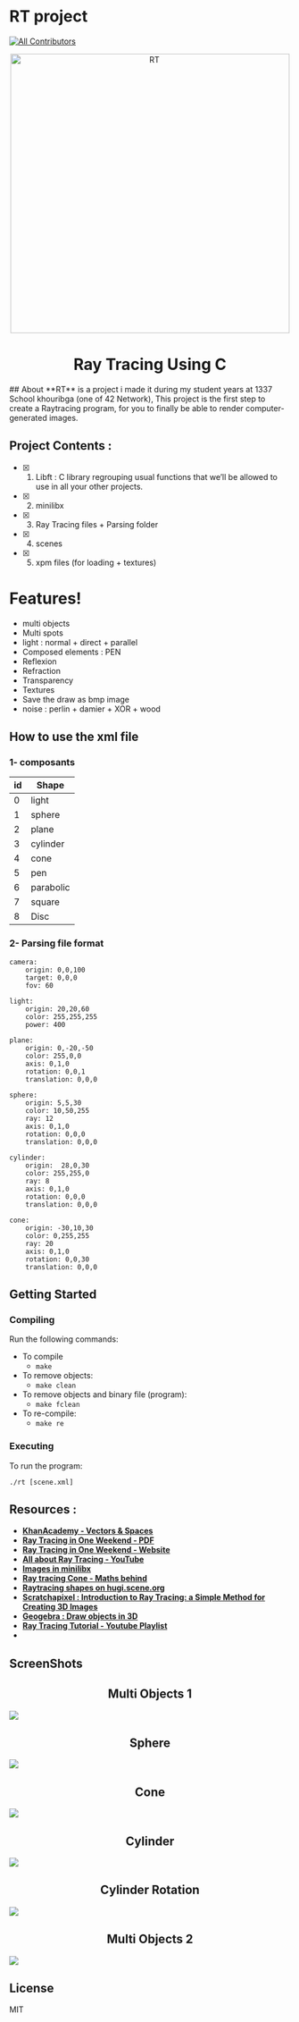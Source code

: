 # RT project


[![All Contributors](https://img.shields.io/badge/all_contributors-4-blue.svg?style=flat-square)](#contributors-)


<p align="center">
  <a href="https://en.wikipedia.org/wiki/Ray_tracing_(graphics)">
    <img alt="RT" src="https://www.numerama.com/content/uploads/2018/08/ballsrender.jpg" width="500" />
  </a>
</p>
<h1 align="center">
  Ray Tracing Using C
</h1>
## About
**RT** is a project i made it during my student years at 1337 School khouribga (one of 42 Network), This project is the first step to create a Raytracing program, for you to finally be able to render computer-generated images.

## Project Contents :

- [x] 01. Libft : C library regrouping usual functions that we’ll be allowed to use in all your other projects.
- [x] 02. minilibx
- [x] 03. Ray Tracing files + Parsing folder
- [x] 04. scenes
- [x] 05. xpm files (for loading + textures)

# Features!

  - multi objects 
  - Multi spots
  - light : normal + direct + parallel
  - Composed elements : PEN
  - Reflexion 
  - Refraction
  - Transparency
  - Textures
  - Save the draw as bmp image
  - noise : perlin + damier + XOR + wood

## How to use the xml file 

### 1- composants 


| id | Shape |
| ------ | ------ |
| 0 | light |
| 1 | sphere |
| 2 | plane |
| 3 | cylinder |
| 4 | cone |
| 5 | pen |
| 6 | parabolic |
| 7 | square |
| 8 | Disc |


### 2- Parsing file format

``` ssh
camera:
	origin: 0,0,100
	target: 0,0,0
	fov: 60

light:
	origin: 20,20,60
	color: 255,255,255
	power: 400

plane:
	origin: 0,-20,-50
	color: 255,0,0
	axis: 0,1,0
	rotation: 0,0,1
	translation: 0,0,0

sphere:
	origin: 5,5,30
	color: 10,50,255
	ray: 12
	axis: 0,1,0
	rotation: 0,0,0
	translation: 0,0,0

cylinder:
	origin:  28,0,30
	color: 255,255,0
	ray: 8
	axis: 0,1,0
	rotation: 0,0,0
	translation: 0,0,0

cone:
	origin: -30,10,30
	color: 0,255,255
	ray: 20
	axis: 0,1,0
	rotation: 0,0,30
	translation: 0,0,0

```


## Getting Started

### Compiling

Run the following commands:

* To compile
	- `make`
* To remove objects:
	- `make clean`
* To remove objects and binary file (program):
	- `make fclean`
* To re-compile:
	- `make re`

### Executing

To run the program:

`./rt [scene.xml]`

## Resources :

- **[KhanAcademy - Vectors & Spaces](https://www.khanacademy.org/math/linear-algebra/vectors-and-spaces)**
- **[Ray Tracing in One Weekend - PDF](https://www.realtimerendering.com/raytracing/Ray%20Tracing%20in%20a%20Weekend.pdf)**
- **[Ray Tracing in One Weekend - Website](https://raytracing.github.io/books/RayTracingInOneWeekend.html)**
- **[All about Ray Tracing - YouTube](https://youtu.be/Ahp6LDQnK4Y)**
- **[Images in minilibx](https://github.com/keuhdall/images_example)**
- **[Ray tracing Cone - Maths behind](http://www.illusioncatalyst.com/notes_files/mathematics/line_cone_intersection.php)**
- **[Raytracing shapes on hugi.scene.org](http://hugi.scene.org/online/hugi24/coding%20graphics%20chris%20dragan%20raytracing%20shapes.htm)**
- **[Scratchapixel : Introduction to Ray Tracing: a Simple Method for Creating 3D Images](https://www.scratchapixel.com/lessons/3d-basic-rendering/introduction-to-ray-tracing)**
- **[Geogebra : Draw objects in 3D](https://www.geogebra.org/3d?lang=en)**
- **[Ray Tracing Tutorial - Youtube Playlist](https://www.youtube.com/playlist?list=PLAqGIYgEAxrUO6ODA0pnLkM2UOijerFPv)**
- 
## ScreenShots

<h2 align="center">Multi Objects 1</h2>
<img align="center" src="./screenshots/multi_objects_1.png">
<h2 align="center">Sphere</h2>
<img align="center" src="./screenshots/sphere.png">
<h2 align="center">Cone</h2>
<img align="center" src="./screenshots/cone.png">
<h2 align="center">Cylinder</h2>
<img align="center" src="./screenshots/cylinder.png">
<h2 align="center">Cylinder Rotation</h2>
<img align="center" src="./screenshots/cylinder_rotation.png">
<h2 align="center">Multi Objects 2</h2>
<img align="center" src="./screenshots/multi_objects_2.png">

License
----

MIT



